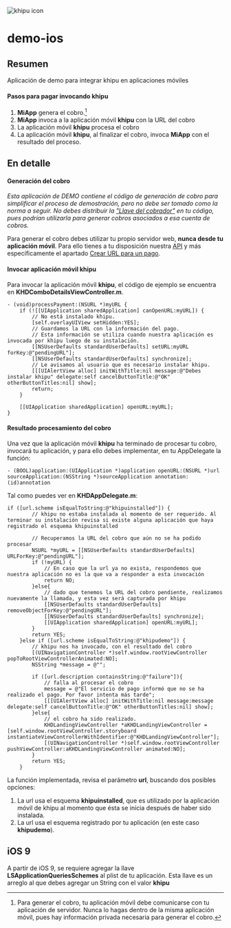 ![khipu icon](https://khipu.com//assets/logo/logo-purple-7e3f1da1a4ce55a5442af1cb7fd48d5a.png)

# demo-ios

## Resumen

Aplicación de demo para integrar khipu en aplicaciones móviles


####  Pasos para pagar invocando khipu

1. **MiApp** genera el cobro.[^1]
2. **MiApp** invoca a la aplicación móvil **khipu** con la URL del cobro
3. La aplicación móvil **khipu** procesa el cobro 
4. La aplicación móvil **khipu**, al finalizar el cobro, invoca **MiApp** con el resultado del proceso.

[^1]: Para generar el cobro, tu aplicación móvil debe comunicarse con tu aplicación de servidor. Nunca lo hagas dentro de la misma aplicación móvil, pues hay información privada necesaria para generar el cobro.


## En detalle


#### Generación del cobro
*Esta aplicación de DEMO contiene el código de generación de cobro para simplificar el proceso de demostración, pero no debe ser tomado como la norma a seguir. No debes distribuir la ["Llave del cobrador"](https://khipu.com/page/api#llave-del-cobrador) en tu código, pues podrían utilizarla para generar cobros asociados a esa cuenta de cobros.*

Para generar el cobro debes utilizar tu propio servidor web, **nunca desde tu aplicación móvil**. Para ello tienes a tu disposición nuestra [API](https://khipu.com/page/api) y más específicamente el apartado [Crear URL para un pago](https://khipu.com/page/api#crear-url).

#### Invocar aplicación móvil khipu
Para invocar la aplicación móvil **khipu**, el código de ejemplo se encuentra en **KHDComboDetailsViewController.m**. 

```
- (void)processPayment:(NSURL *)myURL {
    if (![[UIApplication sharedApplication] canOpenURL:myURL]) {
        // No está instalado khipu.
        [self.overlayUIView setHidden:YES];
        // Guardamos la URL con la información del pago.
        // Esta información se utiliza cuando nuestra aplicación es invocada por khipu luego de su instalación.
        [[NSUserDefaults standardUserDefaults] setURL:myURL forKey:@"pendingURL"];
        [[NSUserDefaults standardUserDefaults] synchronize];
        // Le avisamos al usuario que es necesario instalar khipu.
        [[[UIAlertView alloc] initWithTitle:nil message:@"Debes instalar khipu" delegate:self cancelButtonTitle:@"OK" otherButtonTitles:nil] show];
        return;
    }
    
    [[UIApplication sharedApplication] openURL:myURL];
}

```

#### Resultado procesamiento del cobro
Una vez que la aplicación móvil **khipu** ha terminado de procesar tu cobro, invocará tu aplicación, y para ello debes implementar, en tu AppDelegate la función:

```
- (BOOL)application:(UIApplication *)application openURL:(NSURL *)url sourceApplication:(NSString *)sourceApplication annotation:(id)annotation
```
Tal como puedes ver en  **KHDAppDelegate.m**:

```
if ([url.scheme isEqualToString:@"khipuinstalled"]) {
        // khipu no estaba instalada al momento de ser requerido. Al terminar su instalación revisa si existe alguna aplicación que haya registrado el esquema khipuinstalled
        
        // Recuperamos la URL del cobro que aún no se ha podido procesar
        NSURL *myURL = [[NSUserDefaults standardUserDefaults] URLForKey:@"pendingURL"];
        if (!myURL) {
            // En caso que la url ya no exista, respondemos que nuestra aplicación no es la que va a responder a esta invocación
            return NO;
        }else{
            // dado que tenemos la URL del cobro pendiente, realizamos nuevamente la llamada, y esta vez será capturada por khipu
            [[NSUserDefaults standardUserDefaults] removeObjectForKey:@"pendingURL"];
            [[NSUserDefaults standardUserDefaults] synchronize];
            [[UIApplication sharedApplication] openURL:myURL];
        }
        return YES;
    }else if ([url.scheme isEqualToString:@"khipudemo"]) {
        // khipu nos ha invocado, con el resultado del cobro
        [(UINavigationController *)self.window.rootViewController popToRootViewControllerAnimated:NO];
        NSString *message = @"";

        if ([url.description containsString:@"failure"]){
            // falla al procesar el cobro
            message = @"El servicio de pago informó que no se ha realizado el pago. Por favor intenta más tarde";
            [[[UIAlertView alloc] initWithTitle:nil message:message delegate:self cancelButtonTitle:@"OK" otherButtonTitles:nil] show];
        }else{
            // el cobro ha sido realizado.
            KHDLandingViewController *aKHDLandingViewController = [self.window.rootViewController.storyboard instantiateViewControllerWithIdentifier:@"KHDLandingViewController"];
            [(UINavigationController *)self.window.rootViewController pushViewController:aKHDLandingViewController animated:NO];
        }
        return YES;
    }
```

La función implementada, revisa el parámetro **url**, buscando dos posibles opciones:

1. La url usa el esquema **khipuinstalled**, que es utilizado por la aplicación móvil de khipu al momento que ésta se inicia después de haber sido instalada.
2. La url usa el esquema registrado por tu aplicación (en este caso **khipudemo**).

## iOS 9

A partir de iOS 9, se requiere agregar la llave **LSApplicationQueriesSchemes** al plist de tu aplicación. Esta llave es un arreglo al que debes agregar un String con el valor **khipu** 


